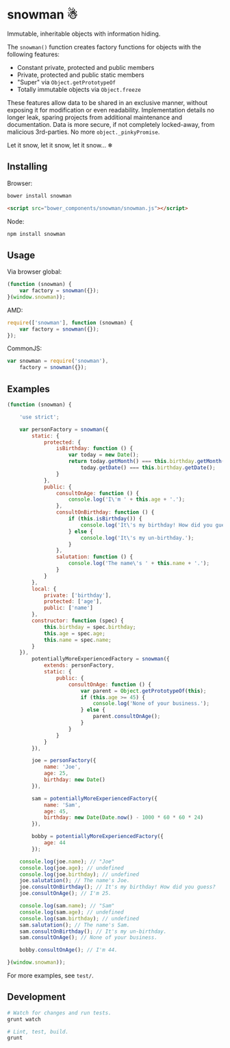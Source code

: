 # snowman ☃

Immutable, inheritable objects with information hiding.

The `snowman()` function creates factory functions for objects with the
following features:

- Constant private, protected and public members
- Private, protected and public static members
- "Super" via `Object.getPrototypeOf`
- Totally immutable objects via `Object.freeze`

These features allow data to be shared in an exclusive manner, without exposing
it for modification or even readability. Implementation details no longer leak,
sparing projects from additional maintenance and documentation. Data is more
secure, if not completely locked-away, from malicious 3rd-parties. No more
`object._pinkyPromise`.

Let it snow, let it snow, let it snow... ❄

## Installing

Browser:

```bash
bower install snowman
```

```html
<script src="bower_components/snowman/snowman.js"></script>
```

Node:

```bash
npm install snowman
```

## Usage

Via browser global:

```js
(function (snowman) {
    var factory = snowman({});
}(window.snowman));
```

AMD:

```js
require(['snowman'], function (snowman) {
    var factory = snowman({});
});
```

CommonJS:

```js
var snowman = require('snowman'),
    factory = snowman({});
```

## Examples

```js
(function (snowman) {

    'use strict';

    var personFactory = snowman({
        static: {
            protected: {
                isBirthday: function () {
                    var today = new Date();
                    return today.getMonth() === this.birthday.getMonth() &&
                        today.getDate() === this.birthday.getDate();
                }
            },
            public: {
                consultOnAge: function () {
                    console.log('I\'m ' + this.age + '.');
                },
                consultOnBirthday: function () {
                    if (this.isBirthday()) {
                        console.log('It\'s my birthday! How did you guess?');
                    } else {
                        console.log('It\'s my un-birthday.');
                    }
                },
                salutation: function () {
                    console.log('The name\'s ' + this.name + '.');
                }
            }
        },
        local: {
            private: ['birthday'],
            protected: ['age'],
            public: ['name']
        },
        constructor: function (spec) {
            this.birthday = spec.birthday;
            this.age = spec.age;
            this.name = spec.name;
        }
    }),
        potentiallyMoreExperiencedFactory = snowman({
            extends: personFactory,
            static: {
                public: {
                    consultOnAge: function () {
                        var parent = Object.getPrototypeOf(this);
                        if (this.age >= 45) {
                            console.log('None of your business.');
                        } else {
                            parent.consultOnAge();
                        }
                    }
                }
            }
        }),

        joe = personFactory({
            name: 'Joe',
            age: 25,
            birthday: new Date()
        }),

        sam = potentiallyMoreExperiencedFactory({
            name: 'Sam',
            age: 45,
            birthday: new Date(Date.now() - 1000 * 60 * 60 * 24)
        }),

        bobby = potentiallyMoreExperiencedFactory({
            age: 44
        });

    console.log(joe.name); // "Joe"
    console.log(joe.age); // undefined
    console.log(joe.birthday); // undefined
    joe.salutation(); // The name's Joe.
    joe.consultOnBirthday(); // It's my birthday! How did you guess?
    joe.consultOnAge(); // I'm 25.

    console.log(sam.name); // "Sam"
    console.log(sam.age); // undefined
    console.log(sam.birthday); // undefined
    sam.salutation(); // The name's Sam.
    sam.consultOnBirthday(); // It's my un-birthday.
    sam.consultOnAge(); // None of your business.

    bobby.consultOnAge(); // I'm 44.

}(window.snowman));
```

For more examples, see `test/`.

## Development

```bash
# Watch for changes and run tests.
grunt watch

# Lint, test, build.
grunt
```
